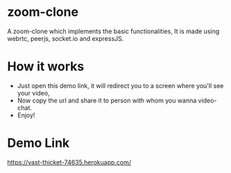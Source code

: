 # zoom-clone
A zoom-clone which implements the basic functionalities, It is made using webrtc, peerjs, socket.io and expressJS.

# How it works
- Just open this demo link, it will redirect you to a screen where you'll see your video, 
- Now copy the url and share it to person with whom you wanna video-chat.
- Enjoy!

# Demo Link
https://vast-thicket-74635.herokuapp.com/
